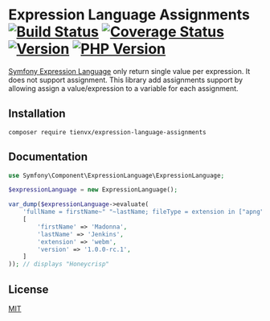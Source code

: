 # Expression Language Assignments [![Build Status][actions_badge]][actions_link] [![Coverage Status][coveralls_badge]][coveralls_link] [![Version][version-image]][version-url] [![PHP Version][php-version-image]][php-version-url]

[Symfony Expression Language][expression-language] only return single value per expression.
It does not support assignment. This library add assignments support by allowing assign a value/expression to a variable for each assignment.

## Installation

```shell
composer require tienvx/expression-language-assignments
```

## Documentation

```php
use Symfony\Component\ExpressionLanguage\ExpressionLanguage;

$expressionLanguage = new ExpressionLanguage();

var_dump($expressionLanguage->evaluate(
    'fullName = firstName~" "~lastName; fileType = extension in ["apng", "avif", "jpg", "jpeg", "png", "gif", "webp", "bmp", "svg", "ico", "tif", "tiff"] ? "image", "other"; isStable = not(version matches "rc|beta|alpha")',
    [
        'firstName' => 'Madonna',
        'lastName' => 'Jenkins',
        'extension' => 'webm',
        'version' => '1.0.0-rc.1',
    ]
)); // displays "Honeycrisp"
```

## License

[MIT](https://github.com/tienvx/expression-language-assignments/blob/main/LICENSE)

[actions_badge]: https://github.com/tienvx/expression-language-assignments/workflows/main/badge.svg
[actions_link]: https://github.com/tienvx/expression-language-assignments/actions

[coveralls_badge]: https://coveralls.io/repos/tienvx/expression-language-assignments/badge.svg?branch=main&service=github
[coveralls_link]: https://coveralls.io/github/tienvx/expression-language-assignments?branch=main

[version-url]: https://packagist.org/packages/tienvx/expression-language-assignments
[version-image]: http://img.shields.io/packagist/v/tienvx/expression-language-assignments.svg?style=flat

[php-version-url]: https://packagist.org/packages/tienvx/expression-language-assignments
[php-version-image]: http://img.shields.io/badge/php-7.4.0+-ff69b4.svg

[expression-language]: https://symfony.com/doc/current/components/expression_language.html
